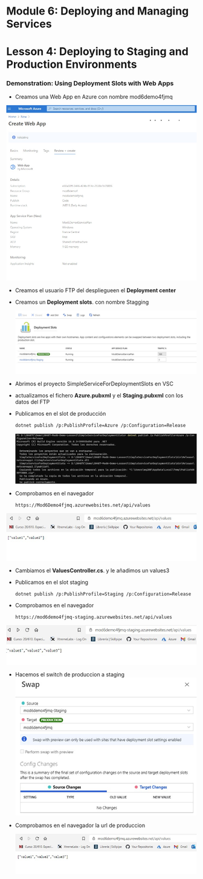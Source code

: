 # Module 6: Deploying and Managing Services

# Lesson 4: Deploying to Staging and Production Environments 

### Demonstration: Using Deployment Slots with Web Apps

- Creamos una Web App en Azure con nombre mod6demo4fjmq

![](./img/Captura1.jpg)

- Creamos el usuario FTP del despliegueen el  **Deployment center**

- Creamos un **Deployment slots**. con nombre Stagging

  ![](./img/Captura2.jpg)

- Abrimos el proyecto SimpleServiceForDeploymentSlots en VSC

- actualizamos el fichero **Azure.pubxml** y el **Staging.pubxml** con los datos del FTP

- Publicamos en el slot de producción

  ```bash
  dotnet publish /p:PublishProfile=Azure /p:Configuration=Release
  ```

  ![](./img/Captura3.jpg)

  

- Comprobamos en el navegador

  ```url
  https://Mod6Demo4fjmq.azurewebsites.net/api/values
  ```

![](./img/Captura4.jpg)

- Cambiamos el  **ValuesController.cs**. y le añadimos un values3

- Publicamos en el slot staging

  ```bash
  dotnet publish /p:PublishProfile=Staging /p:Configuration=Release
  ```

  

- Comprobamos en el navegador

  ```url
  https://mod6demo4fjmq-staging.azurewebsites.net/api/values
  ```



![](./img/Captura5.jpg)

- Hacemos el switch de produccion a staging![](./img/Captura6.jpg)

- Comprobamos en el navegador la url de produccion

  ![](./img/Captura7.jpg)